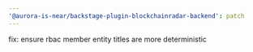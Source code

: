 ```yaml
---
'@aurora-is-near/backstage-plugin-blockchainradar-backend': patch
---
```


fix: ensure rbac member entity titles are more deterministic
